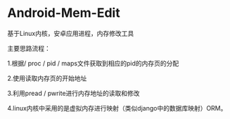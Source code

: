# Android-Mem-Edit
基于Linux内核，安卓应用进程，内存修改工具

主要思路流程：

1.根据/ proc / pid / maps文件获取到相应的pid的内存页的分配

2.使用读取内存页的开始地址

3.利用pread / pwrite进行内存地址的读取和修改

4.linux内核中采用的是虚拟内存进行映射（类似django中的数据库映射）ORM。
